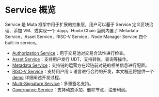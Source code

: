 # Service 概览

Service 是 Muta 框架中用于扩展的抽象层，用户可以基于 Service 定义区块治理、添加 VM、或实现一个 dapp。Huobi Chain 当前内置了 Metadata Service，Asset Service，RISC-V Service，Node Manager Service 四个 built-in service。

* [Authorization Service](./authorization_service.md)：用于交易池对交易合法性进行检查。
* [Asset Service](./asset_service.md)：支持用户发行 UDT，支持转账，查询等操作。
* [Metadata Service](./metadata_service.md)：支持链的运营方在起链前对链的相关信息进行配置。
* [RISC-V Service](./riscv_service.md)：支持用户用 c 语言进行合约的开发，本文档还将提供一个 [demo](./contract_demo) 详细阐述开发过程。
* [Multi-Signature Service](./multi_signature_service.md)：多重签名支持。
* [Governance Service](./governance_service.md)：支持动态添加、删除节点，注册利润。
